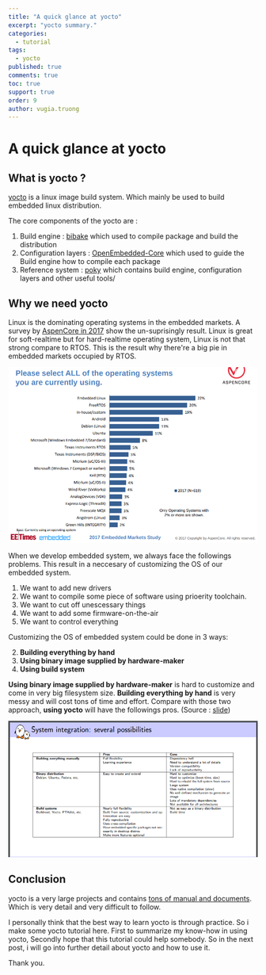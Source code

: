 ```yaml
---
title: "A quick glance at yocto"
excerpt: "yocto summary."
categories: 
  - tutorial
tags: 
  - yocto
published: true
comments: true
toc: true
support: true
order: 9
author: vugia.truong
---
```


# A quick glance at yocto

## What is yocto ?

[yocto](https://www.yoctoproject.org/) is a linux image build system. Which mainly be used to build embedded linux distribution. 

The core components of the yocto are :

1. Build engine : [bibake](https://github.com/openembedded/bitbake) which used to compile package and build the distribution
2. Configuration layers : [OpenEmbedded-Core](https://github.com/openembedded/openembedded-core) which used to guide the Build engine how to compile each package
3. Reference system : [poky](https://www.yoctoproject.org/software-item/poky/) which contains build engine, configuration layers and other useful tools/

## Why we need yocto 

Linux is the dominating operating systems in the embedded markets. A survey by [AspenCore in 2017](https://m.eet.com/media/1246048/2017-embedded-market-study.pdf) show the un-suprisingly result. 
Linux is great for soft-realtime but for hard-realtime operating system, Linux is not that strong 
compare to RTOS. This is the result why there're a big pie in embedded markets occupied by RTOS.

![2017-linux-os-share](/assets/images/yocto/embedded-market-os-share.png)

When we develop embedded system, we always face the followings problems. 
This result in a neccesary of customizing the OS of our embedded system.

1. We want to add new drivers
2. We want to compile some piece of software using prioerity toolchain.
3. We want to cut off unescessary things
4. We want to add some firmware-on-the-air
5. We want to control everything

Customizing the OS of embedded system could be done in 3 ways:

2. **Building everything by hand**
1. **Using binary image supplied by hardware-maker** 
2. **Using build system**

**Using binary image supplied by hardware-maker** is hard to customize and come in very big 
filesystem size. **Building everything by hand** is very messy and will cost tons of time and effort.
Compare with those two approach, **using yocto** will have the followings pros. (Source : [slide](https://bootlin.com/doc/training/yocto/yocto-slides.pdf))

![yocto-pros](/assets/images/yocto/yocto-pros.png)

## Conclusion

yocto is a very large projects and contains [tons of manual and documents](https://www.yoctoproject.org/docs/). Which is very detail and very difficult to follow.

I personally think that the best way to learn yocto is through practice. 
So i make some yocto tutorial here. First to summarize my know-how in using yocto, 
Secondly hope that this tutorial could help somebody. So in the next post, i will go into further detail about yocto and how to use it.

Thank you.


